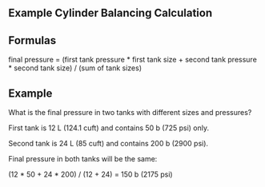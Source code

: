 ## Example Cylinder Balancing Calculation

## Formulas

final pressure = (first tank pressure * first tank size + second tank pressure * second tank size) / (sum of tank sizes)

## Example

What is the final pressure in two tanks with different sizes and pressures?

First tank is 12 L (124.1 cuft) and contains 50 b (725 psi) only.

Second tank is 24 L (85 cuft) and contains 200 b (2900 psi).

Final pressure in both tanks will be the same:

(12 * 50 + 24 * 200) / (12 + 24) = 150 b (2175 psi)
